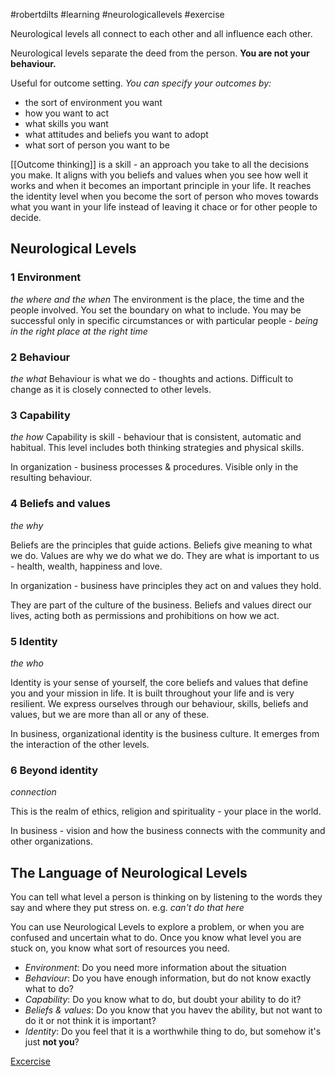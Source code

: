 #robertdilts #learning #neurologicallevels #exercise

Neurological levels all connect to each other and all influence each other. 

Neurological levels separate the deed from the person. **You are not your behaviour.**

Useful for outcome setting.
*You can specify your outcomes by:*
- the sort of environment you want
- how you want to act
- what skills you want
- what attitudes and beliefs you want to adopt
- what sort of person you want to be

[[Outcome thinking]] is a skill - an approach you take to all the decisions you make. It aligns with you beliefs and values when you see how well it works and when it becomes an important principle in your life. It reaches the identity level when you become the sort of person who moves towards what you want in your life instead of leaving it chace or for other people to decide.

## Neurological Levels

### 1 Environment
*the where and the when*
The environment is the place, the time and the people involved. You set the boundary on what to include. You may be successful only in specific circumstances or with particular people - *being in the right place at the right time*

### 2 Behaviour
*the what*
Behaviour is what we do - thoughts and actions. 
Difficult to change as it is closely connected to other levels.

### 3 Capability
*the how*
Capability is skill - behaviour that is consistent, automatic and habitual. This level includes both thinking strategies and physical skills. 

In organization - business processes & procedures. Visible only in the resulting behaviour.

### 4 Beliefs and values
*the why*

Beliefs are the principles that guide actions. Beliefs give meaning to what we do. Values are why we do what we do. They are what is important to us - health, wealth, happiness and love. 

In organization - business have principles they act on and values they hold. 

They are part of the culture of the business. Beliefs and values direct our lives, acting both as permissions and prohibitions on how we act.

### 5 Identity
*the who*

Identity is your sense of yourself, the core beliefs and values that define you and your mission in life. It is built throughout your life and is very resilient. 
We express ourselves through our behaviour, skills, beliefs and values, but we are more than all or any of these.

In business, organizational identity is the business culture. It emerges from the interaction of the other levels.

### 6 Beyond identity
*connection*

This is the realm of ethics, religion and spirituality - your place in the world.

In business - vision and how the business connects with the community and other organizations.

## The Language of Neurological Levels

You can tell what level a person is thinking on by listening to the words they say and where they put stress on.
e.g. *can't do that here*

You can use Neurological Levels to explore a problem, or when you are confused and uncertain what to do. Once you know what level you are stuck on, you know what sort of resources you need.

* *Environment*: Do you need more information about the situation
* *Behaviour*: Do you have enough information, but do not know exactly what to do?
* *Capability*: Do you know what to do, but doubt your ability to do it?
* *Beliefs & values*: Do you know that you havev the ability, but not want to do it or not think it is important?
* *Identity*: Do you feel that it is a worthwhile thing to do, but somehow it's just **not you**?

[Excercise](https://read.amazon.com/?asin=B00I7K2F1C&ref_=kwl_kr_sea_1)
